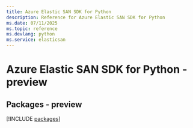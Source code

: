 ```yaml
---
title: Azure Elastic SAN SDK for Python
description: Reference for Azure Elastic SAN SDK for Python
ms.date: 07/11/2025
ms.topic: reference
ms.devlang: python
ms.service: elasticsan
---
```

# Azure Elastic SAN SDK for Python - preview
## Packages - preview
[!INCLUDE [packages](elastic-san-index.md)]